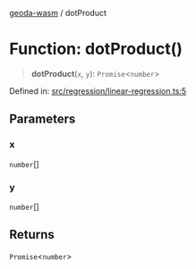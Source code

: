 [geoda-wasm](../globals.md) / dotProduct

# Function: dotProduct()

> **dotProduct**(`x`, `y`): `Promise`\<`number`\>

Defined in: [src/regression/linear-regression.ts:5](https://github.com/GeoDaCenter/geoda-lib/blob/92ce80b2e81e5a6276ad0890a9a8fe638734b201/src/js/src/regression/linear-regression.ts#L5)

## Parameters

### x

`number`[]

### y

`number`[]

## Returns

`Promise`\<`number`\>
